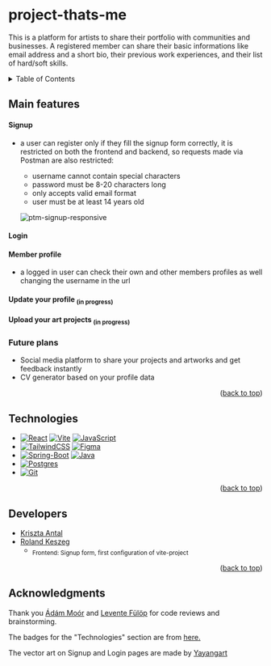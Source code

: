 <a id="readme-top"></a>

# project-thats-me
This is a platform for artists to share their portfolio with communities and businesses.
A registered member can share their basic informations like email address and a short bio, their previous work experiences, and their list of hard/soft skills.


<!-- TABLE OF CONTENTS -->
<details>
  <summary>Table of Contents</summary>
  <ol>
    <li><a href="#main-features">Main features</a></li>
    <li><a href="#technologies">Technologies</a></li>
    <li><a href="#developers">Developers</a></li>
    <li><a href="#acknowledgments">Acknowledgments</a></li>
  </ol>
</details>

## Main features
#### Signup
  - a user can register only if they fill the signup form correctly, it is restricted on both the frontend and backend, so requests made via Postman are also restricted:
      - username cannot contain special characters
      - password must be 8-20 characters long
      - only accepts valid email format
      - user must be at least 14 years old
        
    ![ptm-signup-responsive](https://github.com/user-attachments/assets/6964a5fe-51f4-4199-a4f2-f16a17d6fc98)

#### Login
#### Member profile
  - a logged in user can check their own and other members profiles as well changing the username in the url
    
#### Update your profile <sub>(in progress)<sub>
#### Upload your art projects <sub>(in progress)<sub>

### Future plans
- Social media platform to share your projects and artworks and get feedback instantly
- CV generator based on your profile data


<p align="right">(<a href="#readme-top">back to top</a>)</p>

## Technologies
- [![React]][React-url] [![Vite]][Vite-url] [![JavaScript]][JavaScript-url]
- [![TailwindCSS]][TailwindCSS-url] [![Figma]][Figma-url]
- [![Spring-Boot]][Spring-Boot-url] [![Java]][Java-url]
- [![Postgres]][Postgres-url]
- [![Git]][Git-url] 

<p align="right">(<a href="#readme-top">back to top</a>)</p>

## Developers
- [Kriszta Antal](https://github.com/KrisztaAntal)
- [Roland Keszeg](https://github.com/keszegroland)
  - <sub>Frontend: Signup form, first configuration of vite-project<sub>

<p align="right">(<a href="#readme-top">back to top</a>)</p>

## Acknowledgments
<p>Thank you <a href="https://github.com/MoorAdam">Ádám Moór</a> and <a href="https://github.com/fulopl">Levente Fülöp</a> for code reviews and brainstorming.</p>
<p>The badges for the "Technologies" section are from <a href="https://github.com/inttter/md-badges?tab=readme-ov-file#-idecode-editors">here.</a></p>
<p>The vector art on Signup and Login pages are made by <a href="https://pixabay.com/users/yayangart-13477958/">Yayangart</a></p> 


[Postgres]: https://img.shields.io/badge/Postgres-%23316192.svg?logo=postgresql&logoColor=white
[Postgres-url]: https://www.postgresql.org/

[Figma]: https://img.shields.io/badge/Figma-F24E1E?logo=figma&logoColor=white
[Figma-url]: https://www.figma.com/

[Docker]: https://img.shields.io/badge/Docker-2496ED?logo=docker&logoColor=fff
[Docker-url]: https://www.docker.com/

[React]: https://img.shields.io/badge/React-%2320232a.svg?logo=react&logoColor=%2361DAFB
[React-url]: https://react.dev/

[Spring-Boot]: https://img.shields.io/badge/Spring%20Boot-6DB33F?logo=springboot&logoColor=fff
[Spring-Boot-url]: https://spring.io/projects/spring-boot

[Vite]: https://img.shields.io/badge/Vite-646CFF?logo=vite&logoColor=fff
[Vite-url]: https://vite.dev/guide/

[TailwindCSS]: https://img.shields.io/badge/Tailwind%20CSS-%2338B2AC.svg?logo=tailwind-css&logoColor=white
[TailwindCSS-url]: https://tailwindcss.com/

[JavaScript]: https://img.shields.io/badge/JavaScript-F7DF1E?logo=javascript&logoColor=000
[JavaScript-url]: https://en.wikipedia.org/wiki/JavaScript

[Java]: https://img.shields.io/badge/Java-%23ED8B00.svg?logo=openjdk&logoColor=white
[Java-url]: https://www.java.com/en/

[Git]: https://img.shields.io/badge/Git-F05032?logo=git&logoColor=fff
[Git-url]: https://git-scm.com/
